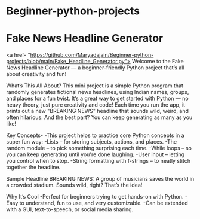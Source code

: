 # Beginner-python-projects

# Fake News Headline Generator 


<a href- "https://github.com/Maryadajain/Beginner-python-projects/blob/main/Fake_Headline_Generator.py">
Welcome to the Fake News Headline Generator — a beginner-friendly Python project that’s all about creativity and fun!

What’s This All About?
This mini project is a simple Python program that randomly generates fictional news headlines, using Indian names, groups, and places for a fun twist. It’s a great way to get started with Python — no heavy theory, just pure creativity and code!
Each time you run the app, it prints out a new "BREAKING NEWS" headline that sounds wild, weird, and often hilarious. And the best part? You can keep generating as many as you like!

Key Concepts-
-This project helps to practice core Python concepts in a super fun way:
-Lists – for storing subjects, actions, and places.
-The random module – to pick something surprising each time.
-While loops – so you can keep generating until you're done laughing.
-User input – letting you control when to stop.
-String formatting with f-strings – to neatly stitch together the headline.

Sample Headline
BREAKING NEWS: A group of musicians saves the world in a crowded stadium.
Sounds wild, right? That’s the idea!

Why It’s Cool
-Perfect for beginners trying to get hands-on with Python.
-Easy to understand, fun to use, and very customizable.
-Can be extended with a GUI, text-to-speech, or social media sharing.
